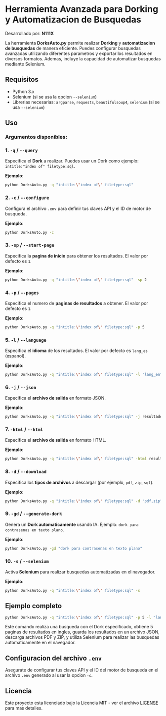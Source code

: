 # Herramienta Avanzada para Dorking y Automatizacion de Busquedas

Desarrollado por: **N111X**

La herramienta **DorksAuto.py** permite realizar **Dorking** y **automatizacion de busquedas** de manera eficiente. Puedes configurar busquedas avanzadas utilizando diferentes parametros y exportar los resultados en diversos formatos. Ademas, incluye la capacidad de automatizar busquedas mediante Selenium.

## Requisitos

- Python 3.x
- Selenium (si se usa la opcion `--selenium`)
- Librerias necesarias: `argparse`, `requests`, `beautifulsoup4`, `selenium` (si se usa `--selenium`)

## Uso

### Argumentos disponibles:

### 1. `-q` / `--query`
Especifica el **Dork** a realizar. Puedes usar un Dork como ejemplo: `intitle:"index of" filetype:sql`.

**Ejemplo**:
```bash
python DorksAuto.py -q "intitle:\"index of\" filetype:sql"
```

### 2. `-c` / `--configure`
Configura el archivo `.env` para definir tus claves API y el ID de motor de busqueda.

**Ejemplo**:
```bash
python DorksAuto.py -c
```

### 3. `-sp` / `--start-page`
Especifica la **pagina de inicio** para obtener los resultados. El valor por defecto es `1`.

**Ejemplo**:
```bash
python DorksAuto.py -q "intitle:\"index of\" filetype:sql" -sp 2
```

### 4. `-p` / `--pages`
Especifica el numero de **paginas de resultados** a obtener. El valor por defecto es `1`.

**Ejemplo**:
```bash
python DorksAuto.py -q "intitle:\"index of\" filetype:sql" -p 5
```

### 5. `-l` / `--language`
Especifica el **idioma** de los resultados. El valor por defecto es `lang_es` (espanol).

**Ejemplo**:
```bash
python DorksAuto.py -q "intitle:\"index of\" filetype:sql" -l "lang_en"
```

### 6. `-j` / `--json`
Especifica el **archivo de salida** en formato JSON.

**Ejemplo**:
```bash
python DorksAuto.py -q "intitle:\"index of\" filetype:sql" -j resultados.json
```

### 7. `-html` / `--html`
Especifica el **archivo de salida** en formato HTML.

**Ejemplo**:
```bash
python DorksAuto.py -q "intitle:\"index of\" filetype:sql" -html resultados.html
```

### 8. `-d` / `--download`
Especifica los **tipos de archivos** a descargar (por ejemplo, `pdf`, `zip`, `sql`).

**Ejemplo**:
```bash
python DorksAuto.py -q "intitle:\"index of\" filetype:sql" -d "pdf,zip"
```

### 9. `-gd` / `--generate-dork`
Genera un **Dork automaticamente** usando IA. Ejemplo: `dork para contrasenas en texto plano`.

**Ejemplo**:
```bash
python DorksAuto.py -gd "dork para contrasenas en texto plano"
```

### 10. `-s` / `--selenium`
Activa **Selenium** para realizar busquedas automatizadas en el navegador.

**Ejemplo**:
```bash
python DorksAuto.py -q "intitle:\"index of\" filetype:sql" -s
```

## Ejemplo completo

```bash
python DorksAuto.py -q "intitle:\"index of\" filetype:sql" -p 5 -l "lang_en" -j "resultados.json" -d "pdf,zip" -s
```

Este comando realiza una busqueda con el Dork especificado, obtiene 5 paginas de resultados en ingles, guarda los resultados en un archivo JSON, descarga archivos PDF y ZIP, y utiliza Selenium para realizar las busquedas automaticamente en el navegador.

## Configuracion del archivo `.env`

Asegurate de configurar tus claves API y el ID del motor de busqueda en el archivo `.env` generado al usar la opcion `-c`.

## Licencia

Este proyecto esta licenciado bajo la Licencia MIT - ver el archivo [LICENSE](LICENSE) para mas detalles.

